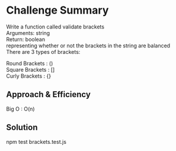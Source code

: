 # Challenge Summary
<!-- Description of the challenge -->
Write a function called validate brackets    
Arguments: string    
Return: boolean    
representing whether or not the brackets in the string are balanced    
There are 3 types of brackets:     


Round Brackets : ()     
Square Brackets : []     
Curly Brackets : {}     




## Approach & Efficiency
Big O : O(n)

## Solution
<!-- Show how to run your code, and examples of it in action -->
npm test brackets.test.js